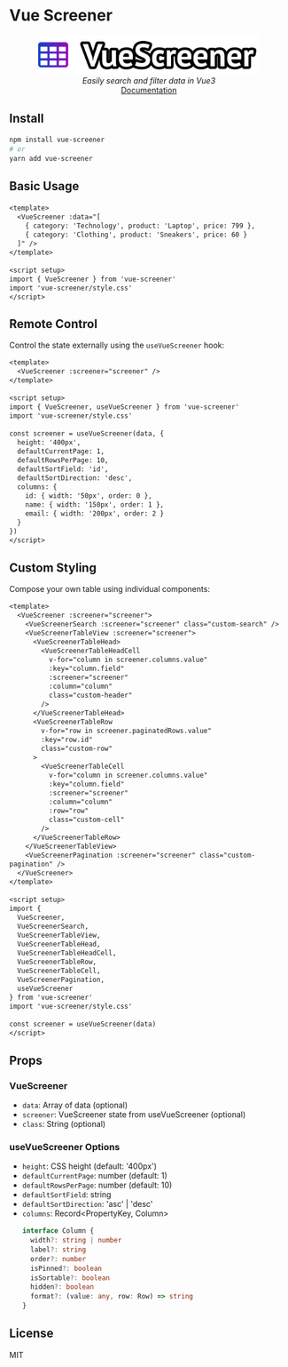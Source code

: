 # Vue Screener

<div align="center">
  <img src="https://raw.githubusercontent.com/francisashley/vue-screener/main/logo.png" alt="Logo" style="max-width: 400px;">
  <br/>
  <em>Easily search and filter data in Vue3</em>
  <br/>
  <a href="https://francisashley.github.io/vue-screener/">Documentation</a>
</div>

## Install

```bash
npm install vue-screener
# or
yarn add vue-screener
```

## Basic Usage

```vue
<template>
  <VueScreener :data="[
    { category: 'Technology', product: 'Laptop', price: 799 },
    { category: 'Clothing', product: 'Sneakers', price: 60 }
  ]" />
</template>

<script setup>
import { VueScreener } from 'vue-screener'
import 'vue-screener/style.css'
</script>
```

## Remote Control

Control the state externally using the `useVueScreener` hook:

```vue
<template>
  <VueScreener :screener="screener" />
</template>

<script setup>
import { VueScreener, useVueScreener } from 'vue-screener'
import 'vue-screener/style.css'

const screener = useVueScreener(data, {
  height: '400px',
  defaultCurrentPage: 1,
  defaultRowsPerPage: 10,
  defaultSortField: 'id',
  defaultSortDirection: 'desc',
  columns: {
    id: { width: '50px', order: 0 },
    name: { width: '150px', order: 1 },
    email: { width: '200px', order: 2 }
  }
})
</script>
```

## Custom Styling

Compose your own table using individual components:

```vue
<template>
  <VueScreener :screener="screener">
    <VueScreenerSearch :screener="screener" class="custom-search" />
    <VueScreenerTableView :screener="screener">
      <VueScreenerTableHead>
        <VueScreenerTableHeadCell
          v-for="column in screener.columns.value"
          :key="column.field"
          :screener="screener"
          :column="column"
          class="custom-header"
        />
      </VueScreenerTableHead>
      <VueScreenerTableRow
        v-for="row in screener.paginatedRows.value"
        :key="row.id"
        class="custom-row"
      >
        <VueScreenerTableCell
          v-for="column in screener.columns.value"
          :key="column.field"
          :screener="screener"
          :column="column"
          :row="row"
          class="custom-cell"
        />
      </VueScreenerTableRow>
    </VueScreenerTableView>
    <VueScreenerPagination :screener="screener" class="custom-pagination" />
  </VueScreener>
</template>

<script setup>
import {
  VueScreener,
  VueScreenerSearch,
  VueScreenerTableView,
  VueScreenerTableHead,
  VueScreenerTableHeadCell,
  VueScreenerTableRow,
  VueScreenerTableCell,
  VueScreenerPagination,
  useVueScreener
} from 'vue-screener'
import 'vue-screener/style.css'

const screener = useVueScreener(data)
</script>
```

## Props

### VueScreener
* `data`: Array of data (optional)
* `screener`: VueScreener state from useVueScreener (optional)
* `class`: String (optional)

### useVueScreener Options
* `height`: CSS height (default: '400px')
* `defaultCurrentPage`: number (default: 1)
* `defaultRowsPerPage`: number (default: 10)
* `defaultSortField`: string
* `defaultSortDirection`: 'asc' | 'desc'
* `columns`: Record<PropertyKey, Column>
  ```ts
  interface Column {
    width?: string | number
    label?: string
    order?: number
    isPinned?: boolean
    isSortable?: boolean
    hidden?: boolean
    format?: (value: any, row: Row) => string
  }
  ```

## License

MIT
